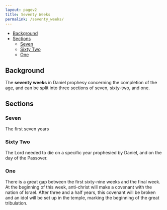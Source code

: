 ```yaml
---
layout: pagev2
title: Seventy Weeks
permalink: /seventy_weeks/
---
```

- [Background](#background)
- [Sections](#sections)
  - [Seven](#seven)
  - [Sixty Two](#sixty-two)
  - [One](#one)

## Background

The **seventy weeks** in Daniel prophesy concerning the completion of the age, and can be split into three sections of seven, sixty-two, and one.

## Sections

### Seven

The first seven years 

### Sixty Two

The Lord needed to die on a specific year prophesied by Daniel, and on the day of the Passover.

### One

There is a great gap between the first sixty-nine weeks and the final week. At the beginning of this week, anti-christ will make a covenant with the nation of Israel. After three and a half years, this covenant will be broken and an idol will be set up in the temple, marking the beginning of the great tribulation.
